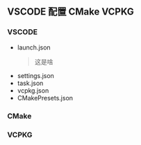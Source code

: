 ## VSCODE 配置 CMake VCPKG
### VSCODE
- launch.json
    > 这是啥
- settings.json
- task.json
- vcpkg.json
- CMakePresets.json
> 
>

### CMake

### VCPKG
